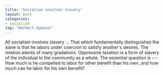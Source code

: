 ```yaml
---
title: 'Socialism involves slavery'
layout: post
categories:
- socialism
tag: 'Herbert Spencer'
---
```


All socialism involves slavery ... That which fundamentally distinguishes the slave is that he labors under coercion to satisfy another's desires. The relation admits of many gradations. Oppressive taxation is a form of slavery of the individual to the community as a whole. The essential question is --- How much is he compelled to labor for other benefit than his own, and how much can he labor for his own benefit?